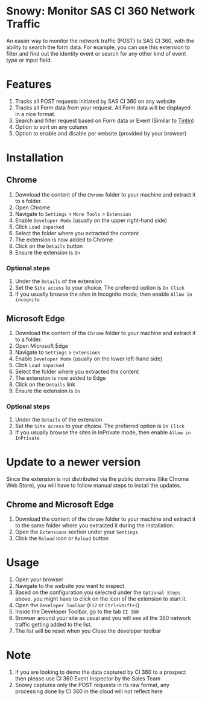 # Snowy: Monitor SAS CI 360 Network Traffic
An easier way to monitor the network traffic (POST) to SAS CI 360, with the ability to search the form data. For example, you can use this extension to filter and find out the identity event or search for any other kind of event type or input field.
# Features
1. Tracks all POST requests initiated by SAS CI 360 on any website
2. Tracks all Form data from your request. All Form data will be displayed in a nice format.
3. Search and filter request based on Form data or Event (Similar to [Tintin](https://gitlab.sas.com/psd-ci-enablement/tintin))
4. Option to sort on any column
4. Option to enable and disable per website (provided by your browser)
 
# Installation
## Chrome
1. Download the content of the `Chrome` folder to your machine and extract it to a folder.
2. Open Chrome 
3. Navigate to `Settings` > `More Tools` > `Extension`
4. Enable `Developer Mode` (usually on the upper right-hand side)
5. Click `Load Unpacked` 
6. Select the folder where you extracted the content
7. The extension is now added to Chrome
8. Click on the `Details` button
9. Ensure the extension is `On`
### Optional steps
1. Under the `Details` of the extension
2. Set the `Site access` to your choice. The preferred option is `On Click`
3. If you usually browse the sites in Incognito mode, then enable `Allow in incognito`
## Microsoft Edge
1. Download the content of the `Chrome` folder to your machine and extract it to a folder.
2. Open Microsoft Edge
3. Navigate to `Settings` > `Extensions`
4. Enable `Developer Mode` (usually on the lower left-hand side)
5. Click `Load Unpacked` 
6. Select the folder where you extracted the content
7. The extension is now added to Edge
8. Click on the `Details` link
9. Ensure the extension is `On`
### Optional steps
1. Under the `Details` of the extension
2. Set the `Site access` to your choice. The preferred option is `On Click`
3. If you usually browse the sites in InPrivate mode, then enable `Allow in InPrivate`

# Update to a newer version
Since the extension is not distributed via the public domains (like Chrome Web Store), you will have to follow manual steps to install the updates.
## Chrome and Microsoft Edge
1. Download the content of the `Chrome` folder to your machine and extract it to the same folder where you extracted it during the installation.
2. Open the `Extensions` section under your `Settings`
3. Click the `Reload` icon or `Reload` button


# Usage
1. Open your browser
2. Navigate to the website you want to inspect.
3. Based on the configuration you selected under the `Optional Steps` above, you might have to click on the icon of the extension to start it.
4. Open the `Developer Toolbar` (`F12` or `Ctrl+Shift+I`)
5. Inside the Developer Toolbar, go to the tab `CI 360`
6. Browser around your site as usual and you will see all the 360 network traffic getting added to the list.
7. The list will be reset when you Close the developer toolbar

# Note
1. If you are looking to demo the data captured by CI 360 to a prospect then please use CI 360 Event Inspector by the Sales Team
2. Snowy captures only the POST requests in its raw format, any processing done by CI 360 in the cloud will not reflect here